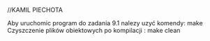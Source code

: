 //KAMIL PIECHOTA

Aby uruchomic program do zadania 9.1 nalezy uzyć komendy: make
Czyszczenie plików obiektowych po kompilacji : make clean
